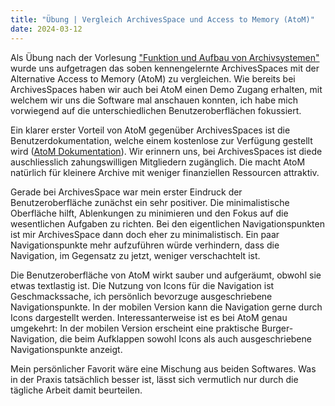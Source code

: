 ```yaml
---
title: "Übung | Vergleich ArchivesSpace und Access to Memory (AtoM)"
date: 2024-03-12
---
```


Als Übung nach der Vorlesung ["Funktion und Aufbau von Archivsystemen"](https://sandrahiltbrunner.github.io/bain_lerntagebuch/2024/03/12/tag3.0.html) wurde uns aufgetragen das soben kennengelernte ArchivesSpaces mit der Alternative Access to Memory (AtoM) zu vergleichen. Wie bereits bei ArchivesSpaces haben wir auch bei AtoM einen Demo Zugang erhalten, mit welchem wir uns die Software mal anschauen konnten, ich habe mich vorwiegend auf die unterschiedlichen Benutzeroberflächen fokussiert. 

Ein klarer erster Vorteil von AtoM gegenüber ArchivesSpaces ist die Benutzerdokumentation, welche einem kostenlose zur Verfügung gestellt wird ([AtoM Dokumentation](https://www.accesstomemory.org/de/docs/2.8/)). Wir erinnern uns, bei ArchivesSpaces ist diede auschliesslich zahungswilligen Mitgliedern zugänglich. Die macht AtoM natürlich für kleinere Archive mit weniger finanziellen Ressourcen attraktiv. 

Gerade bei ArchivesSpace war mein erster Eindruck der Benutzeroberfläche zunächst ein sehr positiver. Die minimalistische Oberfläche hilft, Ablenkungen zu minimieren und den Fokus auf die wesentlichen Aufgaben zu richten. Bei den eigentlichen Navigationspunkten ist mir ArchivesSpace dann doch eher zu minimalistisch. Ein paar Navigationspunkte mehr aufzuführen würde verhindern, dass die Navigation, im Gegensatz zu jetzt, weniger verschachtelt ist. 

Die Benutzeroberfläche von AtoM wirkt sauber und aufgeräumt, obwohl sie etwas textlastig ist. Die Nutzung von Icons für die Navigation ist Geschmackssache, ich persönlich bevorzuge ausgeschriebene Navigationspunkte. In der mobilen Version kann die Navigation gerne durch Icons dargestellt werden. Interessanterweise ist es bei AtoM genau umgekehrt: In der mobilen Version erscheint eine praktische Burger-Navigation, die beim Aufklappen sowohl Icons als auch ausgeschriebene Navigationspunkte anzeigt.

Mein persönlicher Favorit wäre eine Mischung aus beiden Softwares. Was in der Praxis tatsächlich besser ist, lässt sich vermutlich nur durch die tägliche Arbeit damit beurteilen.

